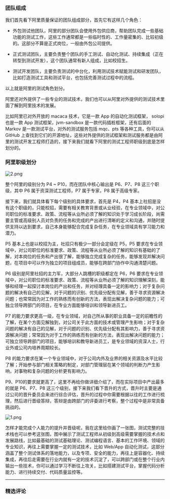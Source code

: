 <h3 data-nodeid="3">团队组成</h3>
<p data-nodeid="4">我们首先看下阿里质量保证的团队组成部分，首先它有这样几个角色：</p>
<ul data-nodeid="5">
<li data-nodeid="6">
<p data-nodeid="7">外包测试他团队，阿里的部分团队会使用外包供应商，帮助团队完成一些基础功能的测试工作，这些工作通常都是一些临时性的、工作量密集的、比较初级的。这部分不算是正式岗位，一般由外包公司提供。</p>
</li>
<li data-nodeid="8">
<p data-nodeid="9">正式测试团队，主要负责整个团队的手工测试、自动化测试、持续集成（正在转型到测试开发），这个团队通常有新人组成，比如校招生。</p>
</li>
<li data-nodeid="10">
<p data-nodeid="11">测试开发团队，主要负责测试的中台化，利用测试技术赋能测试和研发团队，比如打造测试工具和测试平台，也包括完善测试过程中的流程。</p>
</li>
</ul>
<p data-nodeid="365" class="">以上就是阿里的测试角色划分。</p>

<p data-nodeid="13">阿里还对外提供了一些专业的测试技术，我们也可以从阿里对外提供的测试技术里面了解到阿里技术的发展。</p>
<p data-nodeid="14">比如阿里已对外开放的 macaca 技术，它是一款 App 的自动化测试框架， solopi 也是一款 App 测试框架，jvm-sandbox 是一款代码插桩框架，还有后面的 Markov 是一款测试平台，对外的测试服务包括 mqc、pts 等各种工具，你可以从 GitHub 上查找到它们的开源地址，这些对外提供的测试框架和测试服务都是由阿里的测试开发工程师打造的，接下来我们就看下阿里的测试工程师职级到底是怎样划分的。</p>
<h3 data-nodeid="551">阿里职级划分</h3>
<p data-nodeid="552" class=""><img src="https://s0.lgstatic.com/i/image/M00/26/53/Ciqc1F7xz6iAJvfYAAD0ynjbRb4494.png" alt="2.png" data-nodeid="556"></p>


<p data-nodeid="17">整个阿里的级别分为 P4 ~ P10，而在团队中核心输出是 P6、P7、P8 这三个职级，其中 P6 属于资深测试工程师，P7 属于专家，P8 属于高级专家。</p>
<p data-nodeid="18">接下来，我们就具体看下每个级别的具体要求，首先是 P4，P4 基本上社招是没有这个职级的，只能校招，需要有相关教育背景或从业经验，在专业领域中，对公司职位的标准要求、政策、流程等从业所必须了解的知识处于学习成长阶段，尚需要主管或高级别人员对负责的任务和完成的产出进行清晰的定义和沟通，并随时提供支持以达到要求，自己本身能够配合完成复杂任务，在专业领域具有学习能力和潜力。</p>
<p data-nodeid="19">P5 基本上也是以校招为主，社招只有极少一部分会定级在 P5，P5 要求在专业领域中，对公司职位的标准要求、政策、流程等从业所必须了解的知识有基础的了解，对本岗位的任务和产出很了解，能够独立完成复杂的任务，能够发现并解决问题，在项目中可以作为独立的项目组成员，能够在跨部门协作中沟通清楚问题。</p>
<p data-nodeid="20">P6 级别是阿里社招的主力军，大部分人跳槽的职级都定在 P6，P6 要求在专业领域中，对公司职位的标准要求、政策、流程等从业所必须了解的知识理解深刻，能够和经理一起探讨本岗位的产出和任务，并对经理具备一定的影响力；对于复杂问题的解决有自己的见解，对于问题的识别、优先级分配有见解，善于寻求资源解决问题；也常常因为对工作的熟练而有创新的方法，表现出解决复杂问题的能力；可独立领导跨部门的项目，在专业方面能够培训和领导新进员工。</p>
<p data-nodeid="21">P7 的能力要求更高一级，在专业领域，对自己所从事的职业具备一定的前瞻性的了解，在某个方面见解独到，对公司关于此方面的技术或管理产生影响；对于复杂问题的解决有自己的见解，对于问题的识别、优先级分配有其影响力，善于寻求资源解决问题；常常因为对于工作的熟练而有创新的方法，表现出解决问题的能力；可独立领导跨部门的项目，能够培训和教导新进员工，是专业领域的资深人士，行业外或公司内培养周期较长。</p>
<p data-nodeid="22">P8 的能力要求在某一个专业领域中，对于公司内外及业界的相关资源及水平比较了解；开始参与部门相关策略的制定，对部门管理层在某个领域的判断力产生影响，对事物和复杂问题的分析更有影响力。</p>
<p data-nodeid="741">P9、P10的要求就更高了，这里不再给你做详细介绍了，而在实际项目中产出最多的就是 P6、P7、P8 这三个级别，接下来我们看下晋升的方式，晋升时主要是通过公司的晋升委员会来进行综合评估，晋升的过程中你需要根据以往的工作进行梳理，然后进行晋级答辩，答辩是由跨部门的评委进行考察，整个过程中是非常具备挑战的。</p>
<p data-nodeid="742" class="te-preview-highlight"><img src="https://s0.lgstatic.com/i/image/M00/26/5E/CgqCHl7xz7mARh09AA6ND4pQ81M594.png" alt="1.png" data-nodeid="746"></p>


<p data-nodeid="163">怎样才能完成个人能力的提升并晋级呢，我在这里给你画了一张图，测试完整的技术栈也可以参考这张图，图中展示了测试工程师从初级到高级需要掌握的技术点和发展路线，比如最基础的测试基础理论、测试编程语言、基本的工作环境、领域的专业知识，再往上需要掌握一定的测试技术，比如 Web/App 自动化测试，这部分涵盖了整个测试体系的落地能力，以及专项、安全的能力，再往上是容器化、持续集成，再往后走需要在行业内就有一定的技术沉淀了，可以跨部门或在整个行业内输出一些技术，你可以通过学习不断往上攻关，比如搭建测试平台，掌握代码分析能力、进行持续交付、代码质量监控等。</p>

---

### 精选评论


